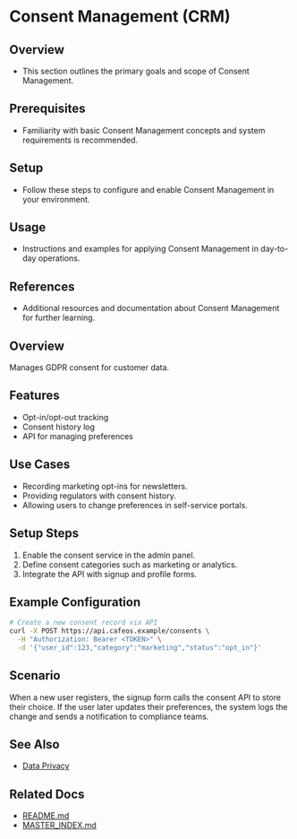 # Consent Management (CRM)

## Overview
- This section outlines the primary goals and scope of Consent Management.

## Prerequisites
- Familiarity with basic Consent Management concepts and system requirements is recommended.

## Setup
- Follow these steps to configure and enable Consent Management in your environment.

## Usage
- Instructions and examples for applying Consent Management in day-to-day operations.

## References
- Additional resources and documentation about Consent Management for further learning.


## Overview
Manages GDPR consent for customer data.

## Features
- Opt-in/opt-out tracking
- Consent history log
- API for managing preferences

## Use Cases
- Recording marketing opt-ins for newsletters.
- Providing regulators with consent history.
- Allowing users to change preferences in self-service portals.

## Setup Steps
1. Enable the consent service in the admin panel.
2. Define consent categories such as marketing or analytics.
3. Integrate the API with signup and profile forms.

## Example Configuration
```bash
# Create a new consent record via API
curl -X POST https://api.cafeos.example/consents \
  -H "Authorization: Bearer <TOKEN>" \
  -d '{"user_id":123,"category":"marketing","status":"opt_in"}'
```

## Scenario
When a new user registers, the signup form calls the consent API to store their choice.
If the user later updates their preferences, the system logs the change and sends a notification to compliance teams.

## See Also
- [Data Privacy](DATA_PRIVACY.md)

## Related Docs
- [README.md](README.md)
- [MASTER_INDEX.md](MASTER_INDEX.md)

